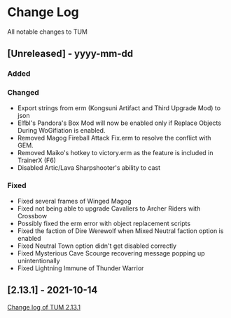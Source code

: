 
# Change Log
All notable changes to TUM

## [Unreleased] - yyyy-mm-dd

### Added

### Changed
- Export strings from erm (Kongsuni Artifact and Third Upgrade Mod) to json
- ElfbI's Pandora's Box Mod will now be enabled only if Replace Objects During WoGifiation is enabled. 
- Removed Magog Fireball Attack Fix.erm to resolve the conflict with GEM.
- Removed Maiko's hotkey to victory.erm as the feature is included in TrainerX (F6)
- Disabled Artic/Lava Sharpshooter's ability to cast

### Fixed
- Fixed several frames of Winged Magog
- Fixed not being able to upgrade Cavaliers to Archer Riders with Crossbow
- Possibly fixed the erm error with object replacement scripts
- Fixed the faction of Dire Werewolf when Mixed Neutral faction option is enabled
- Fixed Neutral Town option didn't get disabled correctly
- Fixed Mysterious Cave Scourge recovering message popping up unintentionally
- Fixed Lightning Immune of Thunder Warrior

## [2.13.1] - 2021-10-14
[Change log of TUM 2.13.1](http://heroescommunity.com/viewthread.php3?TID=46241&PID=1553538#focus)
